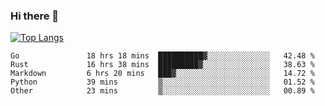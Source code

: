### Hi there 👋

<!--
**3Xpl0it3r/3Xpl0it3r** is a ✨ _special_ ✨ repository because its `README.md` (this file) appears on your GitHub profile.

Here are some ideas to get you started:

- 🔭 I’m currently working on ...
- 🌱 I’m currently learning ...
- 👯 I’m looking to collaborate on ...
- 🤔 I’m looking for help with ...
- 💬 Ask me about ...
- 📫 How to reach me: ...
- 😄 Pronouns: ...
- ⚡ Fun fact: ...
-->


[![Top Langs](https://github-readme-stats.vercel.app/api/top-langs/?username=3Xpl0it3r&layout=compact)](https://github.com/3Xpl0it3r/3Xpl0it3r)

<!--START_SECTION:waka-->

```text
Go               18 hrs 18 mins  ██████████▓░░░░░░░░░░░░░░   42.48 %
Rust             16 hrs 38 mins  █████████▓░░░░░░░░░░░░░░░   38.63 %
Markdown         6 hrs 20 mins   ███▓░░░░░░░░░░░░░░░░░░░░░   14.72 %
Python           39 mins         ▒░░░░░░░░░░░░░░░░░░░░░░░░   01.52 %
Other            23 mins         ▒░░░░░░░░░░░░░░░░░░░░░░░░   00.89 %
```

<!--END_SECTION:waka-->
